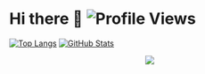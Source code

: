 
# Hi there 👋 ![Profile Views](https://profile-counter.glitch.me/{anuragdw710}/count.svg)


  [![Top Langs](https://github-readme-stats.vercel.app/api/top-langs/?username=hydra-Cody&layout=pie)](https://github.com/hydra-Cody/github-readme-stats)
  [![GitHub Stats](https://github-readme-stats.vercel.app/api?username=hydra-Cody&show_icons=true)](https://github.com/hydra-Cody/github-readme-stats)

  <p align="center">
    <img src="https://capsule-render.vercel.app/api?type=waving&color=gradient&height=60&section=footer"/>
  </p>
